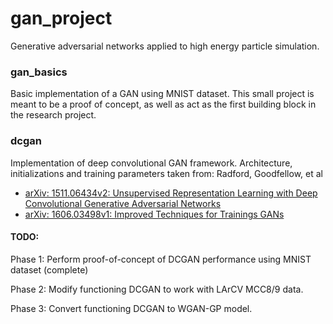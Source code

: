 # gan_project
Generative adversarial networks applied to high energy particle simulation.

### gan_basics
Basic implementation of a GAN using MNIST dataset. This small project is meant to be a proof of concept, as well as act as the first building block in the research project.

### dcgan 
Implementation of deep convolutional GAN framework. Architecture, initializations and training parameters taken from: Radford, Goodfellow, et al 
- [arXiv: 1511.06434v2: Unsupervised Representation Learning with Deep Convolutional Generative Adversarial Networks](https://arxiv.org/pdf/1511.06434v2.pdf)
- [arXiv: 1606.03498v1: Improved Techniques for Trainings GANs](https://arxiv.org/pdf/1606.03498.pdf) 

#### TODO:

Phase 1: Perform proof-of-concept of DCGAN performance using MNIST dataset (complete)

Phase 2: Modify functioning DCGAN to work with LArCV MCC8/9 data.

Phase 3: Convert functioning DCGAN to WGAN-GP model.


